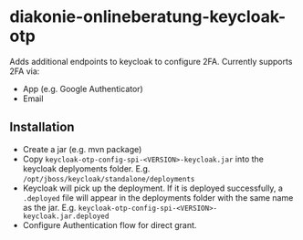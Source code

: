 # diakonie-onlineberatung-keycloak-otp

Adds additional endpoints to keycloak to configure 2FA. 
Currently supports 2FA via:
* App (e.g. Google Authenticator)
* Email

## Installation
* Create a jar (e.g. mvn package)
* Copy `keycloak-otp-config-spi-<VERSION>-keycloak.jar` into the keycloak deplyoments folder. E.g. `/opt/jboss/keycloak/standalone/deployments`
* Keycloak will pick up the deployment. If it is deployed successfully, a `.deployed` file will appear in the deployments folder with the same name as the jar. E.g. `keycloak-otp-config-spi-<VERSION>-keycloak.jar.deployed`
* Configure Authentication flow for direct grant.